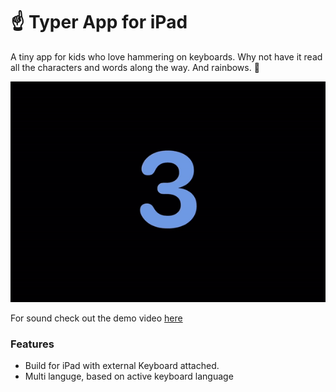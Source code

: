 # ☝️ Typer App for iPad

A tiny app for kids who love hammering on keyboards. Why not have it read all the characters and words along the way. And rainbows. 🌈

![Teaser](Assets/Typer-Demo.gif)

For sound check out the demo video [here](https://github.com/berndpl/Typer/tree/master/Assets)

### Features
* Build for iPad with external Keyboard attached.
* Multi languge, based on active keyboard language
